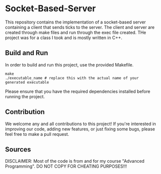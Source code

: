 # Socket-Based-Server
This repository contains the implementation of a socket-based server containing a client that sends ticks to the server. The client and server are created through make files and run through the exec file created. THe project was for a class I took and is mostly written in C++.

## Build and Run
In order to build and run this project, use the provided Makefile.
```
make
./executable_name # replace this with the actual name of your generated executable
```

Please ensure that you have the required dependencies installed before running the project.

## Contribution
We welcome any and all contributions to this project! If you're interested in improving our code, adding new features, or just fixing some bugs, please feel free to make a pull request.

## Sources
DISCLAIMER: Most of the code is from and for my course "Advanced Programming". DO NOT COPY FOR CHEATING PURPOSES!!!
